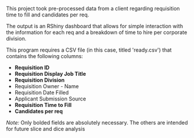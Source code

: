 This project took pre-processed data from a client regarding requisition time to fill and candidates per req.

The output is an RShiny dashboard that allows for simple interaction with the information for each req and a breakdown of time to hire per corporate division.

This program requires a CSV file (in this case, titled 'ready.csv') that contains the following columns:

- **Requisition ID**
- **Requisition Display Job Title**
- **Requisition Division**
- Requisition Owner - Name
- Requisition Date Filled
- Applicant Submission Source
- **Requisition Time to Fill**
- **Candidates per req**

*Note:* Only bolded fields are absolutely necessary. The others are intended for future slice and dice analysis
